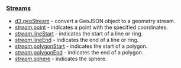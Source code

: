 ### [Streams](https://github.com/d3/d3-geo/blob/v3.0.1/README.md#streams)

- [d3.geoStream](https://github.com/d3/d3-geo/blob/v3.0.1/README.md#geoStream) - convert a GeoJSON object to a geometry stream.
- [_stream_.point](https://github.com/d3/d3-geo/blob/v3.0.1/README.md#stream_point) - indicates a point with the specified coordinates.
- [_stream_.lineStart](https://github.com/d3/d3-geo/blob/v3.0.1/README.md#stream_lineStart) - indicates the start of a line or ring.
- [_stream_.lineEnd](https://github.com/d3/d3-geo/blob/v3.0.1/README.md#stream_lineEnd) - indicates the end of a line or ring.
- [_stream_.polygonStart](https://github.com/d3/d3-geo/blob/v3.0.1/README.md#stream_polygonStart) - indicates the start of a polygon.
- [_stream_.polygonEnd](https://github.com/d3/d3-geo/blob/v3.0.1/README.md#stream_polygonEnd) - indicates the end of a polygon.
- [_stream_.sphere](https://github.com/d3/d3-geo/blob/v3.0.1/README.md#stream_sphere) - indicates the sphere.
